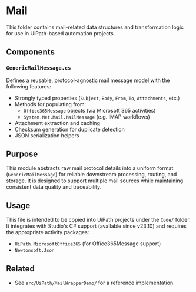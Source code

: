 # Mail

This folder contains mail-related data structures and transformation logic for use in UiPath-based automation projects.

## Components

### `GenericMailMessage.cs`
Defines a reusable, protocol-agnostic mail message model with the following features:

- Strongly typed properties (`Subject`, `Body`, `From`, `To`, `Attachments`, etc.)
- Methods for populating from:
  - `Office365Message` objects (via Microsoft 365 activities)
  - `System.Net.Mail.MailMessage` (e.g. IMAP workflows)
- Attachment extraction and caching
- Checksum generation for duplicate detection
- JSON serialization helpers

## Purpose

This module abstracts raw mail protocol details into a uniform format (`GenericMailMessage`) for reliable downstream processing, routing, and storage. It is designed to support multiple mail sources while maintaining consistent data quality and traceability.

## Usage

This file is intended to be copied into UiPath projects under the `Code/` folder.
It integrates with Studio's C# support (available since v23.10) and requires the appropriate activity packages:

- `UiPath.MicrosoftOffice365` (for Office365Message support)
- `Newtonsoft.Json`

## Related

- See `src/UiPath/MailWrapperDemo/` for a reference implementation.
